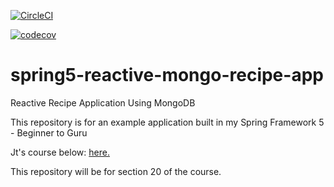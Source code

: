 [![CircleCI](https://circleci.com/gh/springframeworkguru/spring5-reactive-mongo-recipe-app.svg?style=svg)](https://circleci.com/gh/springframeworkguru/spring5-reactive-mongo-recipe-app)

[![codecov](https://codecov.io/gh/ttran9/reactive-programming-with-spring-and-mongoDB/branch/section-19-reactive-repositories/graph/badge.svg)](https://codecov.io/gh/ttran9/reactive-programming-with-spring-and-mongoDB)

# spring5-reactive-mongo-recipe-app
Reactive Recipe Application Using MongoDB

This repository is for an example application built in my Spring Framework 5 - Beginner to Guru

Jt's course below:
[here.](http://courses.springframework.guru/p/spring-framework-5-begginer-to-guru/?product_id=363173)

This repository will be for section 20 of the course.
